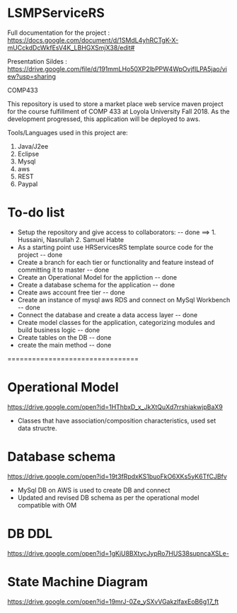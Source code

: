 # LSMPServiceRS
 Full documentation for the project : https://docs.google.com/document/d/1SMdL4yhRCTgK-X-mUCckdDcWkfEsV4K_LBHGXSmjX38/edit#
 
 Presentation Sildes :
 https://drive.google.com/file/d/191mmLHo50XP2lbPPW4WpOvjfILPA5jao/view?usp=sharing
 
COMP433

This repository is used to store a market place web service maven project for the course fulfillment of COMP 433 at Loyola University Fall 2018.
As the development progressed, this application will be deployed to aws.

Tools/Languages used in this project are:
  1. Java/J2ee
  2. Eclipse
  3. Mysql
  4. aws
  5. REST
  6. Paypal
    
# To-do list

+ Setup the repository and give access to collaborators: -- done
      ==> 1. Hussaini, Nasrullah    2. Samuel Habte
+ As a starting point use HRServicesRS template source code for the project -- done
+ Create a branch for each tier or functionality and 
    feature instead of committing it to master -- done
+ Create an Operational Model for the appliction -- done
+ Create a database schema for the application -- done
+ Create aws account free tier -- done
+ Create an instance of mysql aws RDS and connect on MySql Workbench -- done
+ Connect the database and create a data access layer -- done
+ Create model classes for the application, categorizing modules and build business logic -- done
+ Create tables on the DB -- done
+ create the main method -- done

================================
# Operational Model
https://drive.google.com/open?id=1HThbxD_x_JkXtQuXd7rrshiakwjpBaX9
+ Classes that have association/composition characteristics, used set data structre.

# Database schema
https://drive.google.com/open?id=19t3fRpdxKS1buoFkO6XKs5yK6TfCJBfv
+ MySql DB on AWS is used to create DB and connect
+ Updated and revised DB schema as per the operational model compatible with OM
# DB DDL
https://drive.google.com/open?id=1gKjU8BXtycJypRo7HUS38supncaXSLe-
# State Machine Diagram
https://drive.google.com/open?id=19mrJ-0Ze_ySXvVGakzlfaxEoB6g17_ft

